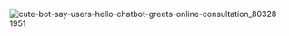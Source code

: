 
![cute-bot-say-users-hello-chatbot-greets-online-consultation_80328-1951](https://github.com/yasminefatih/yasminefatih/assets/130675792/41de1494-e34c-4b41-819b-f35c4eabefbe)

<br />
<!--
**yasminefatih/yasminefatih** is a ✨ _special_ ✨ repository because its `README.md` (this file) appears on your GitHub profile.

Here are some ideas to get you started:

- 🔭 I’m currently working on ...
- 🌱 I’m currently learning ...
- 👯 I’m looking to collaborate on ...
- 🤔 I’m looking for help with ...
- 💬 Ask me about ...
- 📫 How to reach me: ...
- 😄 Pronouns: ...
- ⚡ Fun fact: ...
-->
